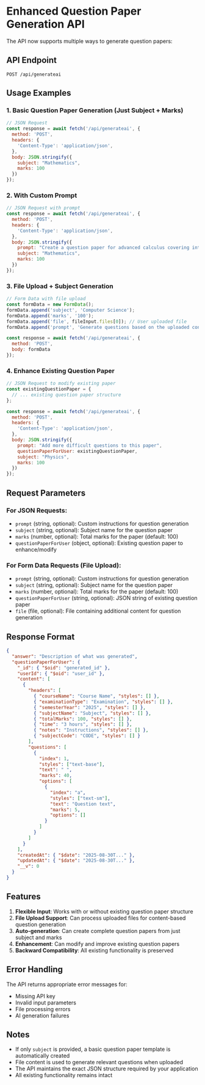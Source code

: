 # Enhanced Question Paper Generation API

The API now supports multiple ways to generate question papers:

## API Endpoint
`POST /api/generateai`

## Usage Examples

### 1. Basic Question Paper Generation (Just Subject + Marks)
```javascript
// JSON Request
const response = await fetch('/api/generateai', {
  method: 'POST',
  headers: {
    'Content-Type': 'application/json',
  },
  body: JSON.stringify({
    subject: "Mathematics",
    marks: 100
  })
});
```

### 2. With Custom Prompt
```javascript
// JSON Request with prompt
const response = await fetch('/api/generateai', {
  method: 'POST',
  headers: {
    'Content-Type': 'application/json',
  },
  body: JSON.stringify({
    prompt: "Create a question paper for advanced calculus covering integration and differentiation",
    subject: "Mathematics",
    marks: 100
  })
});
```

### 3. File Upload + Subject Generation
```javascript
// Form Data with file upload
const formData = new FormData();
formData.append('subject', 'Computer Science');
formData.append('marks', '100');
formData.append('file', fileInput.files[0]); // User uploaded file
formData.append('prompt', 'Generate questions based on the uploaded content');

const response = await fetch('/api/generateai', {
  method: 'POST',
  body: formData
});
```

### 4. Enhance Existing Question Paper
```javascript
// JSON Request to modify existing paper
const existingQuestionPaper = {
  // ... existing question paper structure
};

const response = await fetch('/api/generateai', {
  method: 'POST',
  headers: {
    'Content-Type': 'application/json',
  },
  body: JSON.stringify({
    prompt: "Add more difficult questions to this paper",
    questionPaperForUser: existingQuestionPaper,
    subject: "Physics",
    marks: 100
  })
});
```

## Request Parameters

### For JSON Requests:
- `prompt` (string, optional): Custom instructions for question generation
- `subject` (string, optional): Subject name for the question paper
- `marks` (number, optional): Total marks for the paper (default: 100)
- `questionPaperForUser` (object, optional): Existing question paper to enhance/modify

### For Form Data Requests (File Upload):
- `prompt` (string, optional): Custom instructions for question generation
- `subject` (string, optional): Subject name for the question paper
- `marks` (number, optional): Total marks for the paper (default: 100)
- `questionPaperForUser` (string, optional): JSON string of existing question paper
- `file` (file, optional): File containing additional content for question generation

## Response Format
```json
{
  "answer": "Description of what was generated",
  "questionPaperForUser": {
    "_id": { "$oid": "generated_id" },
    "userId": { "$oid": "user_id" },
    "content": [
      {
        "headers": [
          { "courseName": "Course Name", "styles": [] },
          { "examinationType": "Examination", "styles": [] },
          { "semesterYear": "2025", "styles": [] },
          { "subjectName": "Subject", "styles": [] },
          { "totalMarks": 100, "styles": [] },
          { "time": "3 hours", "styles": [] },
          { "notes": "Instructions", "styles": [] },
          { "subjectCode": "CODE", "styles": [] }
        ],
        "questions": [
          {
            "index": 1,
            "styles": ["text-base"],
            "text": " ",
            "marks": 40,
            "options": [
              {
                "index": "a",
                "styles": ["text-sm"],
                "text": "Question text",
                "marks": 5,
                "options": []
              }
            ]
          }
        ]
      }
    ],
    "createdAt": { "$date": "2025-08-30T..." },
    "updatedAt": { "$date": "2025-08-30T..." },
    "__v": 0
  }
}
```

## Features

1. **Flexible Input**: Works with or without existing question paper structure
2. **File Upload Support**: Can process uploaded files for content-based question generation
3. **Auto-generation**: Can create complete question papers from just subject and marks
4. **Enhancement**: Can modify and improve existing question papers
5. **Backward Compatibility**: All existing functionality is preserved

## Error Handling

The API returns appropriate error messages for:
- Missing API key
- Invalid input parameters
- File processing errors
- AI generation failures

## Notes

- If only `subject` is provided, a basic question paper template is automatically created
- File content is used to generate relevant questions when uploaded
- The API maintains the exact JSON structure required by your application
- All existing functionality remains intact
